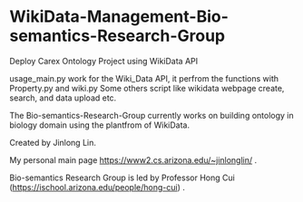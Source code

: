 # WikiData-Management-Bio-semantics-Research-Group

Deploy Carex Ontology Project using WikiData API

usage_main.py work for the Wiki_Data API, it perfrom the functions with Property.py and wiki.py
Some others script like wikidata webpage create, search, and data upload etc.

The Bio-semantics-Research-Group currently works on building ontology in biology domain using the plantfrom of WikiData.

Created by Jinlong Lin.

My personal main page https://www2.cs.arizona.edu/~jinlonglin/ .

Bio-semantics Research Group is led by Professor Hong Cui (https://ischool.arizona.edu/people/hong-cui) .


